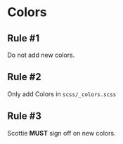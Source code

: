 Colors
======

## Rule #1

Do not add new colors.

## Rule #2

Only add Colors in `scss/_colors.scss`

## Rule #3

Scottie **MUST** sign off on new colors.
